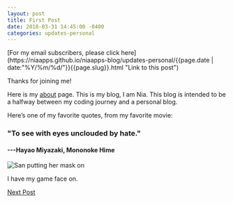 ```yaml
---
layout: post
title: First Post
date: 2018-03-31 14:45:00 -0400
categories: updates-personal
---
```

<!-- Need to copy/paste to each post: -->
<div class="feed" markdown="1">
 [For my email subscribers, please click here](https://niaapps.github.io/niaapps-blog/updates-personal/{{page.date | date:"%Y/%m/%d/"}}{{page.slug}}.html "Link to this post")
</div>

Thanks for joining me!

Here is my <a href="https://niaapps.github.io/about.html" target="_blank" title="About Page">about</a> page.
This is my blog, I am Nia.
This blog is intended to be a halfway between my coding journey and a personal blog.

Here’s one of my favorite quotes, from my favorite movie:
### "To see with eyes unclouded by hate."
#### ---Hayao Miyazaki, Mononoke Hime

<div class="scale-img">

<img id="" src="https://media0.giphy.com/media/bCso2YhdHY6XK/giphy.gif" alt="San putting her mask on">

</div>

I have my game face on.

<div class="button-post">
    <a href="https://niaapps.github.io/niaapps-blog/updates-personal/2018/06/08/art-update.html" class="post-button" id="button-nxt">Next Post</a>
  </div>